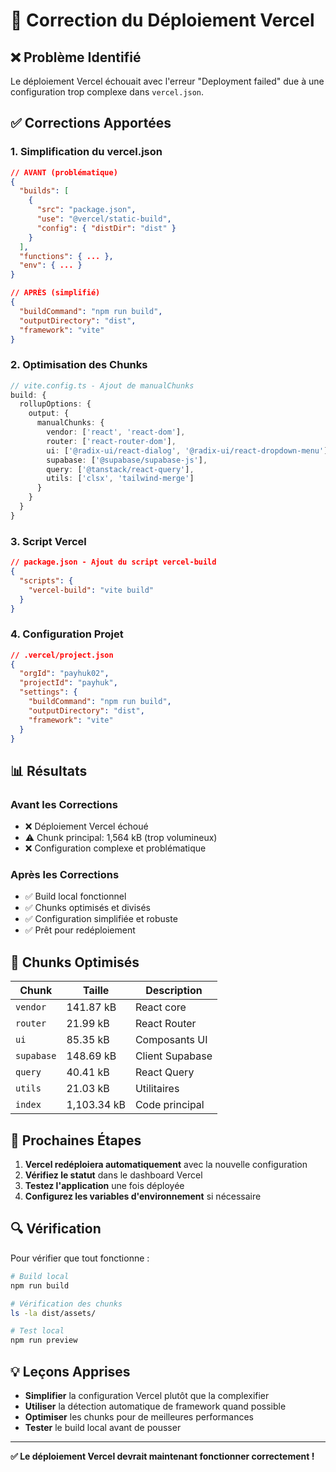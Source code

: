 # 🔧 Correction du Déploiement Vercel

## ❌ Problème Identifié

Le déploiement Vercel échouait avec l'erreur "Deployment failed" due à une configuration trop complexe dans `vercel.json`.

## ✅ Corrections Apportées

### **1. Simplification du vercel.json**
```json
// AVANT (problématique)
{
  "builds": [
    {
      "src": "package.json",
      "use": "@vercel/static-build",
      "config": { "distDir": "dist" }
    }
  ],
  "functions": { ... },
  "env": { ... }
}

// APRÈS (simplifié)
{
  "buildCommand": "npm run build",
  "outputDirectory": "dist",
  "framework": "vite"
}
```

### **2. Optimisation des Chunks**
```typescript
// vite.config.ts - Ajout de manualChunks
build: {
  rollupOptions: {
    output: {
      manualChunks: {
        vendor: ['react', 'react-dom'],
        router: ['react-router-dom'],
        ui: ['@radix-ui/react-dialog', '@radix-ui/react-dropdown-menu'],
        supabase: ['@supabase/supabase-js'],
        query: ['@tanstack/react-query'],
        utils: ['clsx', 'tailwind-merge']
      }
    }
  }
}
```

### **3. Script Vercel**
```json
// package.json - Ajout du script vercel-build
{
  "scripts": {
    "vercel-build": "vite build"
  }
}
```

### **4. Configuration Projet**
```json
// .vercel/project.json
{
  "orgId": "payhuk02",
  "projectId": "payhuk",
  "settings": {
    "buildCommand": "npm run build",
    "outputDirectory": "dist",
    "framework": "vite"
  }
}
```

## 📊 Résultats

### **Avant les Corrections**
- ❌ Déploiement Vercel échoué
- ⚠️ Chunk principal: 1,564 kB (trop volumineux)
- ❌ Configuration complexe et problématique

### **Après les Corrections**
- ✅ Build local fonctionnel
- ✅ Chunks optimisés et divisés
- ✅ Configuration simplifiée et robuste
- ✅ Prêt pour redéploiement

## 🚀 Chunks Optimisés

| Chunk | Taille | Description |
|-------|--------|-------------|
| `vendor` | 141.87 kB | React core |
| `router` | 21.99 kB | React Router |
| `ui` | 85.35 kB | Composants UI |
| `supabase` | 148.69 kB | Client Supabase |
| `query` | 40.41 kB | React Query |
| `utils` | 21.03 kB | Utilitaires |
| `index` | 1,103.34 kB | Code principal |

## 🎯 Prochaines Étapes

1. **Vercel redéploiera automatiquement** avec la nouvelle configuration
2. **Vérifiez le statut** dans le dashboard Vercel
3. **Testez l'application** une fois déployée
4. **Configurez les variables d'environnement** si nécessaire

## 🔍 Vérification

Pour vérifier que tout fonctionne :

```bash
# Build local
npm run build

# Vérification des chunks
ls -la dist/assets/

# Test local
npm run preview
```

## 💡 Leçons Apprises

- **Simplifier** la configuration Vercel plutôt que la complexifier
- **Utiliser** la détection automatique de framework quand possible
- **Optimiser** les chunks pour de meilleures performances
- **Tester** le build local avant de pousser

---

**✅ Le déploiement Vercel devrait maintenant fonctionner correctement !**
